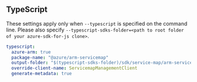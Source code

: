 ## TypeScript

These settings apply only when `--typescript` is specified on the command line.
Please also specify `--typescript-sdks-folder=<path to root folder of your azure-sdk-for-js clone>`.

``` yaml $(typescript)
typescript:
  azure-arm: true
  package-name: "@azure/arm-servicemap"
  output-folder: "$(typescript-sdks-folder)/sdk/service-map/arm-servicemap"
  override-client-name: ServicemapManagementClient
  generate-metadata: true
```
